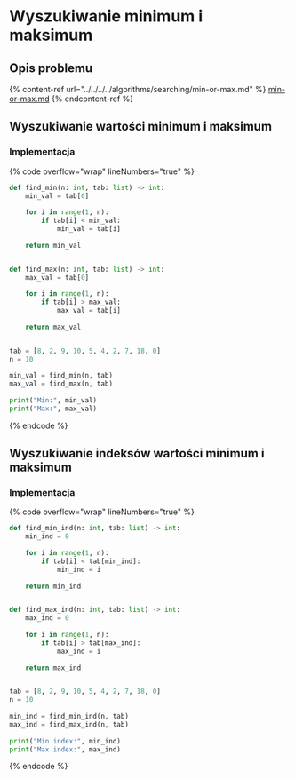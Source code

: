 # Wyszukiwanie minimum i maksimum

## Opis problemu

{% content-ref url="../../../../algorithms/searching/min-or-max.md" %}
[min-or-max.md](../../../../algorithms/searching/min-or-max.md)
{% endcontent-ref %}

## Wyszukiwanie wartości minimum i maksimum

### Implementacja

{% code overflow="wrap" lineNumbers="true" %}
```python
def find_min(n: int, tab: list) -> int:
    min_val = tab[0]
    
    for i in range(1, n):
        if tab[i] < min_val:
            min_val = tab[i]
    
    return min_val


def find_max(n: int, tab: list) -> int:
    max_val = tab[0]
    
    for i in range(1, n):
        if tab[i] > max_val:
            max_val = tab[i]
    
    return max_val


tab = [8, 2, 9, 10, 5, 4, 2, 7, 18, 0]
n = 10
    
min_val = find_min(n, tab)
max_val = find_max(n, tab)
    
print("Min:", min_val)
print("Max:", max_val)
```
{% endcode %}

## Wyszukiwanie indeksów wartości minimum i maksimum

### Implementacja

{% code overflow="wrap" lineNumbers="true" %}
```python
def find_min_ind(n: int, tab: list) -> int:
    min_ind = 0
    
    for i in range(1, n):
        if tab[i] < tab[min_ind]:
            min_ind = i
    
    return min_ind


def find_max_ind(n: int, tab: list) -> int:
    max_ind = 0
    
    for i in range(1, n):
        if tab[i] > tab[max_ind]:
            max_ind = i
    
    return max_ind


tab = [8, 2, 9, 10, 5, 4, 2, 7, 18, 0]
n = 10
    
min_ind = find_min_ind(n, tab)
max_ind = find_max_ind(n, tab)
    
print("Min index:", min_ind)
print("Max index:", max_ind)
```
{% endcode %}
